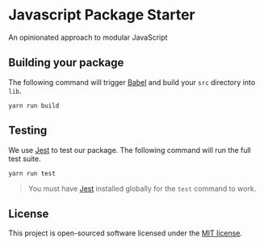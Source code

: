 # Javascript Package Starter

An opinionated approach to modular JavaScript

## Building your package

The following command will trigger [Babel](https://babeljs.io/) and build your `src` directory into `lib`.

```
yarn run build
```

## Testing

We use [Jest](https://jestjs.io/) to test our package. The following command will run the full test suite.

```
yarn run test
```

> You must have [Jest](https://jestjs.io/) installed globally for the `test` command to work.

## License

This project is open-sourced software licensed under the [MIT license](http://opensource.org/licenses/MIT).
